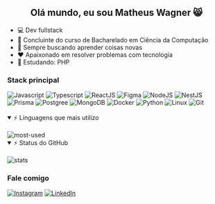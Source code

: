 <h2 align="center">Olá mundo, eu sou Matheus Wagner 😸</h2>

- 💻 Dev fullstack 
- 🔬 Concluinte do curso de Bacharelado em Ciência da Computação
- 💭 Sempre buscando aprender coisas novas
- ♥ Apaixonado em resolver problemas com tecnologia
- 📗 Estudando: PHP

### Stack principal
<div style="display:inline_block">
    <img alt="Javascript" src="https://img.shields.io/badge/JavaScript-F7DF1E?style=for-the-badge&logo=javascript&logoColor=black"/>
    <img alt="Typescript" src="https://img.shields.io/badge/TypeScript-007ACC?style=for-the-badge&logo=typescript&logoColor=white"/>
    <img alt="ReactJS" src="https://img.shields.io/badge/React-20232A?style=for-the-badge&logo=react&logoColor=61DAFB" />
    <img alt="Figma" src="https://img.shields.io/badge/figma-%23F24E1E.svg?style=for-the-badge&logo=figma&logoColor=white" />
    <img alt="NodeJS" src="https://img.shields.io/badge/Node.js-43853D?style=for-the-badge&logo=node.js&logoColor=white" />
    <img alt="NestJS" src="https://img.shields.io/badge/nestjs-%23E0234E.svg?style=for-the-badge&logo=nestjs&logoColor=white" />
    <img alt="Prisma" src="https://img.shields.io/badge/Prisma-3982CE?style=for-the-badge&logo=Prisma&logoColor=white" />
    <img alt="Postgree" src="https://img.shields.io/badge/PostgreSQL-316192?style=for-the-badge&logo=postgresql&logoColor=white" />
    <img alt="MongoDB" src="https://img.shields.io/badge/MongoDB-4EA94B?style=for-the-badge&logo=mongodb&logoColor=white" />
    <img alt="Docker" src="https://img.shields.io/badge/docker-%230db7ed.svg?style=for-the-badge&logo=docker&logoColor=white"/>
    <img alt="Python" src="https://img.shields.io/badge/Python-14354C?style=for-the-badge&logo=python&logoColor=white"/>
    <img alt="Linux" src="https://img.shields.io/badge/Linux-FCC624?style=for-the-badge&logo=linux&logoColor=black"/>
    <img alt="Git" src="https://img.shields.io/badge/git-%23F05033.svg?style=for-the-badge&logo=git&logoColor=white" />
</div>
<br/>

<details open>
    <summary>⚡ Linguagens que mais utilizo</summary>
    <br/>
    <img alt="most-used" src="https://github-readme-stats-sigma-five.vercel.app/api/top-langs/?username=MatheusW166&theme=dracula&layout=compact"/>
</details>

<details open>
    <summary>⚡ Status do GitHub</summary>
    <br/>
    <img alt="stats" src="https://github-readme-stats-sigma-five.vercel.app/api?username=MatheusW166&show_icons=true&theme=dracula"/>
</details>

### Fale comigo
[![Instagram](https://img.shields.io/badge/Instagram-E4405F?style=for-the-badge&logo=instagram&logoColor=white)](https://www.instagram.com/mathw.svg/) [![LinkedIn](https://img.shields.io/badge/LinkedIn-0077B5?style=for-the-badge&logo=linkedin&logoColor=white)](https://www.linkedin.com/in/matheusw166/)
